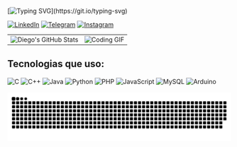[![Typing SVG](https://readme-typing-svg.herokuapp.com?font=Fira+Code&weight=700&duration=2500&pause=1000&color=F7F7F7&background=FF000000&center=true&vCenter=true&width=435&lines=Ol%C3%A1!%F0%9F%91%8B;Sou+Diego+Xavier+Siqueira!;Seja+Bem+vindo(a)!)](https://git.io/typing-svg)

[![LinkedIn](https://img.shields.io/badge/LinkedIn-0077B5?style=for-the-badge&logo=linkedin&logoColor=white)](https://www.linkedin.com/in/diego-xavier11012)
[![Telegram](https://img.shields.io/badge/Telegram-2CA5E0?style=for-the-badge&logo=telegram&logoColor=white)](https://t.me/+5564999513906)
[![Instagram](https://img.shields.io/badge/Instagram-E4405F?style=for-the-badge&logo=instagram&logoColor=white)](https://instagram.com/diegoxavier316)

<table>
  <tr>
    <td>
      <img src="https://github-readme-stats.vercel.app/api?username=Diego&show_icons=true&theme=transparent" alt="Diego's GitHub Stats" />
    </td>
    <td>
      <img src="https://media.giphy.com/media/qgQUggAC3Pfv687qPC/giphy.gif" alt="Coding GIF" width="300"/>
    </td>
  </tr>
</table>

## Tecnologias que uso:

<div style="display: inline_block">
  <img align="center" alt="C" src="https://img.shields.io/badge/C-00599C?style=for-the-badge&logo=c&logoColor=white" />
  <img align="center" alt="C++" src="https://img.shields.io/badge/C%2B%2B-00599C?style=for-the-badge&logo=c%2B%2B&logoColor=white" />
  <img align="center" alt="Java" src="https://img.shields.io/badge/Java-ED8B00?style=for-the-badge&logo=openjdk&logoColor=white" />
  <img align="center" alt="Python" src="https://img.shields.io/badge/Python-14354C?style=for-the-badge&logo=python&logoColor=white" />
  <img align="center" alt="PHP" src="https://img.shields.io/badge/PHP-777BB4?style=for-the-badge&logo=php&logoColor=white" />
  <img align="center" alt="JavaScript" src="https://img.shields.io/badge/JavaScript-F7DF1E?style=for-the-badge&logo=javascript&logoColor=white" />
  <img align="center" alt="MySQL" src="https://img.shields.io/badge/MySQL-4479A1?style=for-the-badge&logo=mysql&logoColor=white" />
  <img align="center" alt="Arduino" src="https://img.shields.io/badge/Arduino-00979D?style=for-the-badge&logo=arduino&logoColor=white" />
</div><br/>

<picture align="center">
  <source media="(prefers-color-scheme: dark)" srcset="https://raw.githubusercontent.com/Dididiego007/Dididiego007/output/github-contribution-grid-snake-dark.svg">
  <source media="(prefers-color-scheme: light)" srcset="https://raw.githubusercontent.com/Dididiego007/Dididiego007/output/github-contribution-grid-snake-dark.svg">
  <img align="center" alt="github contribution grid snake animation" src="https://raw.githubusercontent.com/Dididiego007/Dididiego007/output/github-contribution-grid-snake.svg">
</picture>
